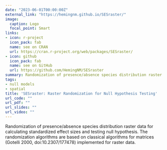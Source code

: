 ```yaml
---
date: "2023-06-01T00:00:00Z"
external_link: "https://hemingnm.github.io/SESraster/"
image:
  caption: Logo
  focal_point: Smart
links:
- icon: r-project
  icon_pack: fab
  name: see on CRAN
  url: https://cran.r-project.org/web/packages/SESraster/
- icon: github
  icon_pack: fab
  name: see on GitHub
  url: https://github.com/HemingNM/SESraster
summary: Randomization of presence/absence species distribution raster data for calculating standardized effect sizes and testing null hypothesis. The randomization algorithms are based on classical algorithms for matrices (Gotelli 2000, doi:10.2307/177478) implemented for raster data.
tags:
- null models
- spatial
title: 'SESraster: Raster Randomization for Null Hypothesis Testing'
url_code: ""
url_pdf: ""
url_slides: ""
url_video: ""
---
```


Randomization of presence/absence species distribution raster data for calculating standardized effect sizes and testing null hypothesis. The randomization algorithms are based on classical algorithms for matrices (Gotelli 2000, doi:10.2307/177478) implemented for raster data.
